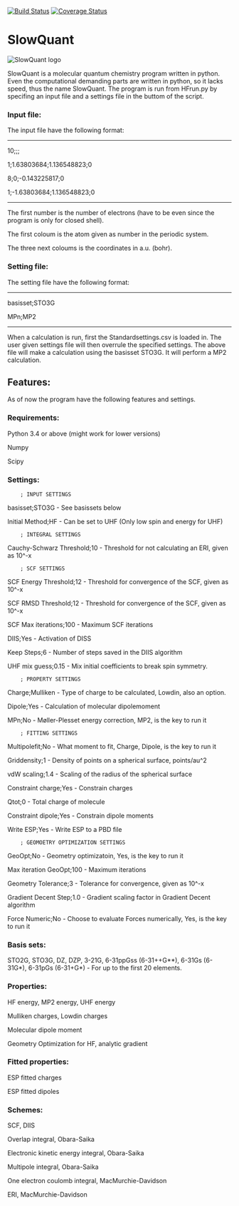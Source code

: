 [![Build Status](https://travis-ci.org/Melisius/SlowQuant.svg?branch=master)](https://travis-ci.org/Melisius/SlowQuant)
[![Coverage Status](https://coveralls.io/repos/github/Melisius/SlowQuant/badge.svg?branch=master)](https://coveralls.io/github/Melisius/SlowQuant?branch=master)

# SlowQuant

![SlowQuant logo](https://cloud.githubusercontent.com/assets/11976167/26658726/5e125b02-466c-11e7-8790-8412789fc9fb.jpg)

SlowQuant is a molecular quantum chemistry program written in python. Even the computational demanding parts are written in python, so it lacks speed, thus the name SlowQuant. The program is run from HFrun.py by specifing an input file and a settings file in the buttom of the script.

### Input file:

The input file have the following format:

-----------------------------------------

10;;;

1;1.63803684;1.136548823;0

8;0;-0.143225817;0

1;-1.63803684;1.136548823;0

-----------------------------------------

The first number is the number of electrons (have to be even since the program is only for closed shell). 

The first coloum is the atom given as number in the periodic system.

The three next coloums is the coordinates in a.u. (bohr).


### Setting file:

The setting file have the following format:

-----------------------------------------

basisset;STO3G

MPn;MP2

-----------------------------------------

When a calculation is run, first the Standardsettings.csv is loaded in. The user given settings file will then overrule the specified settings. The above file will make a calculation using the basisset STO3G. It will perform a MP2 calculation.

## Features:

As of now the program have the following features and settings.

### Requirements:

Python 3.4 or above (might work for lower versions)

Numpy

Scipy

### Settings:

        ; INPUT SETTINGS
        
basisset;STO3G - See basissets below

Initial Method;HF - Can be set to UHF (Only low spin and energy for UHF)

        ; INTEGRAL SETTINGS
		
Cauchy-Schwarz Threshold;10 - Threshold for not calculating an ERI, given as 10^-x

        ; SCF SETTINGS
        
SCF Energy Threshold;12 - Threshold for convergence of the SCF, given as 10^-x

SCF RMSD Threshold;12 - Threshold for convergence of the SCF, given as 10^-x

SCF Max iterations;100 - Maximum SCF iterations

DIIS;Yes - Activation of DISS

Keep Steps;6 - Number of steps saved in the DIIS algorithm

UHF mix guess;0.15 - Mix initial coefficients to break spin symmetry.

        ; PROPERTY SETTINGS
        
Charge;Mulliken - Type of charge to be calculated, Lowdin, also an option. 

Dipole;Yes - Calculation of molecular dipolemoment

MPn;No - Møller-Plesset energy correction, MP2, is the key to run it

        ; FITTING SETTINGS
        
Multipolefit;No - What moment to fit, Charge, Dipole, is the key to run it

Griddensity;1 - Density of points on a spherical surface, points/au^2

vdW scaling;1.4 - Scaling of the radius of the spherical surface

Constraint charge;Yes - Constrain charges

Qtot;0 - Total charge of molecule

Constraint dipole;Yes - Constrain dipole moments

Write ESP;Yes - Write ESP to a PBD file

        ; GEOMOETRY OPTIMIZATION SETTINGS
        
GeoOpt;No - Geometry optimizatoin, Yes, is the key to run it

Max iteration GeoOpt;100 - Maximum iterations

Geometry Tolerance;3 - Tolerance for convergence, given as 10^-x

Gradient Decent Step;1.0 - Gradient scaling factor in Gradient Decent algorithm

Force Numeric;No - Choose to evaluate Forces numerically, Yes, is the key to run it


### Basis sets:

STO2G, STO3G, DZ, DZP, 3-21G, 6-31ppGss (6-31++G**), 6-31Gs (6-31G*), 6-31pGs (6-31+G*) - For up to the first 20 elements.

### Properties:

HF energy, MP2 energy, UHF energy

Mulliken charges, Lowdin charges 

Molecular dipole moment

Geometry Optimization for HF, analytic gradient

### Fitted properties:

ESP fitted charges

ESP fitted dipoles

### Schemes:

SCF, DIIS

Overlap integral, Obara-Saika

Electronic kinetic energy integral, Obara-Saika

Multipole integral, Obara-Saika

One electron coulomb integral, MacMurchie-Davidson

ERI, MacMurchie-Davidson



